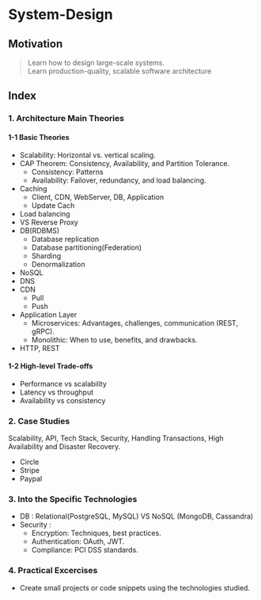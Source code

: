 # System-Design

## Motivation

> Learn how to design large-scale systems.  
> Learn production-quality, scalable software architecture


## Index
### 1. Architecture Main Theories
#### 1-1 Basic Theories
- Scalability: Horizontal vs. vertical scaling.
- CAP Theorem: Consistency, Availability, and Partition Tolerance.
  - Consistency: Patterns
  - Availability: Failover, redundancy, and load balancing.
- Caching
  - Client, CDN, WebServer, DB, Application
  - Update Cach
- Load balancing
- VS Reverse Proxy
- DB(RDBMS)
  - Database replication
  - Database partitioning(Federation)
  - Sharding
  - Denormalization
- NoSQL
- DNS 
- CDN
  - Pull
  - Push
- Application Layer
  - Microservices: Advantages, challenges, communication (REST, gRPC).
  - Monolithic: When to use, benefits, and drawbacks.
- HTTP, REST


#### 1-2 High-level Trade-offs
- Performance vs scalability
- Latency vs throughput
- Availability vs consistency

### 2. Case Studies
Scalability, API, Tech Stack, Security, Handling Transactions, High Availability and Disaster Recovery.
- Circle
- Stripe
- Paypal

### 3. Into the Specific Technologies
- DB : Relational(PostgreSQL, MySQL) VS NoSQL (MongoDB, Cassandra)
- Security : 
  - Encryption: Techniques, best practices.  
  - Authentication: OAuth, JWT.  
  - Compliance: PCI DSS standards.  

### 4. Practical Excercises
- Create small projects or code snippets using the technologies studied.
